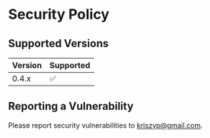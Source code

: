 # Security Policy

## Supported Versions

| Version | Supported          |
| ------- | ------------------ |
| 0.4.x   | :white_check_mark: |

## Reporting a Vulnerability

Please report security vulnerabilities to kriszyp@gmail.com.
